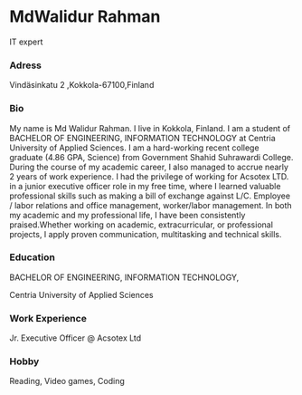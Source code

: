 # MdWalidur Rahman
IT expert

### Adress 
Vindäsinkatu 2 ,Kokkola-67100,Finland

### Bio
My name is Md Walidur Rahman. I live in Kokkola, Finland. I am a student of BACHELOR OF ENGINEERING, INFORMATION TECHNOLOGY at Centria University of Applied Sciences. 
I am a hard-working recent college graduate (4.86 GPA, Science) from Government Shahid Suhrawardi College. During the course of my academic career, I also managed to accrue nearly 2 years of work experience. I had the privilege of working for Acsotex LTD. in a junior executive officer role in my free time, where I learned valuable professional skills such as making a bill of exchange against L/C. Employee / labor relations and office management, worker/labor management. In both my academic and my professional life, I have been consistently praised.Whether working on academic, extracurricular, or professional projects, I apply proven communication, multitasking and technical skills. 

### Education
BACHELOR OF ENGINEERING, INFORMATION TECHNOLOGY, 

Centria University of Applied Sciences

### Work Experience
Jr. Executive Officer @ Acsotex Ltd

### Hobby
Reading, Video games, Coding

